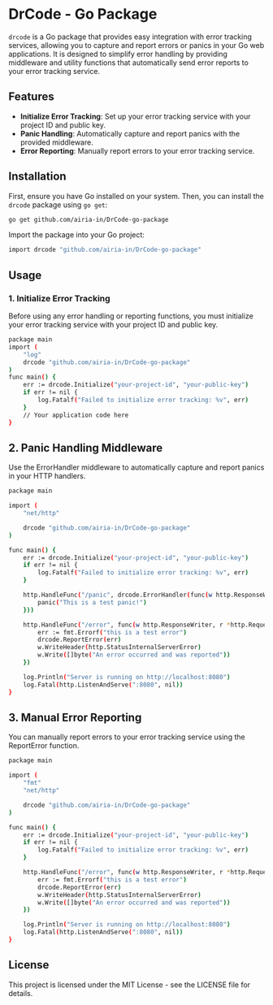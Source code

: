# DrCode - Go Package

`drcode` is a Go package that provides easy integration with error tracking services, allowing you to capture and report errors or panics in your Go web applications. It is designed to simplify error handling by providing middleware and utility functions that automatically send error reports to your error tracking service.

## Features

- **Initialize Error Tracking**: Set up your error tracking service with your project ID and public key.
- **Panic Handling**: Automatically capture and report panics with the provided middleware.
- **Error Reporting**: Manually report errors to your error tracking service.

## Installation

First, ensure you have Go installed on your system. Then, you can install the `drcode` package using `go get`:

```bash
go get github.com/airia-in/DrCode-go-package
```

Import the package into your Go project:

```bash
import drcode "github.com/airia-in/DrCode-go-package"
```

## Usage

### 1. Initialize Error Tracking

Before using any error handling or reporting functions, you must initialize your error tracking service with your project ID and public key.

```bash
package main
import (
    "log"
    drcode "github.com/airia-in/DrCode-go-package"
)
func main() {
    err := drcode.Initialize("your-project-id", "your-public-key")
    if err != nil {
        log.Fatalf("Failed to initialize error tracking: %v", err)
    }
    // Your application code here
}
```

## 2. Panic Handling Middleware

Use the ErrorHandler middleware to automatically capture and report panics in your HTTP handlers.

```bash
package main

import (
    "net/http"

    drcode "github.com/airia-in/DrCode-go-package"
)

func main() {
    err := drcode.Initialize("your-project-id", "your-public-key")
    if err != nil {
        log.Fatalf("Failed to initialize error tracking: %v", err)
    }

    http.HandleFunc("/panic", drcode.ErrorHandler(func(w http.ResponseWriter, r *http.Request) {
        panic("This is a test panic!")
    }))

    http.HandleFunc("/error", func(w http.ResponseWriter, r *http.Request) {
        err := fmt.Errorf("this is a test error")
        drcode.ReportError(err)
        w.WriteHeader(http.StatusInternalServerError)
        w.Write([]byte("An error occurred and was reported"))
    })

    log.Println("Server is running on http://localhost:8080")
    log.Fatal(http.ListenAndServe(":8080", nil))
}
```

## 3. Manual Error Reporting

You can manually report errors to your error tracking service using the ReportError function.

```bash
package main

import (
    "fmt"
    "net/http"

    drcode "github.com/airia-in/DrCode-go-package"
)

func main() {
    err := drcode.Initialize("your-project-id", "your-public-key")
    if err != nil {
        log.Fatalf("Failed to initialize error tracking: %v", err)
    }

    http.HandleFunc("/error", func(w http.ResponseWriter, r *http.Request) {
        err := fmt.Errorf("this is a test error")
        drcode.ReportError(err)
        w.WriteHeader(http.StatusInternalServerError)
        w.Write([]byte("An error occurred and was reported"))
    })

    log.Println("Server is running on http://localhost:8080")
    log.Fatal(http.ListenAndServe(":8080", nil))
}

```

## License

This project is licensed under the MIT License - see the LICENSE file for details.
